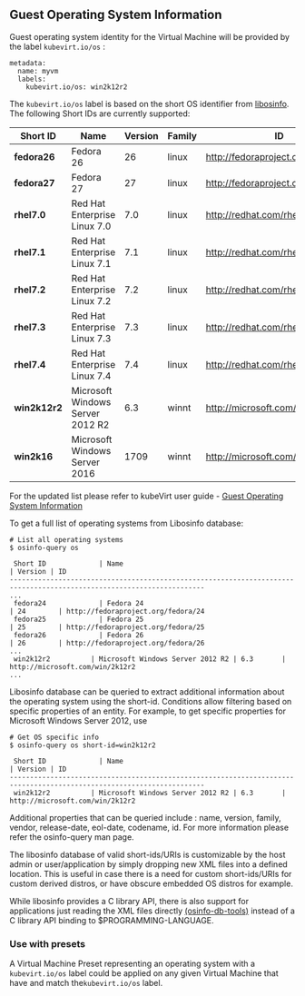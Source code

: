 ## Guest Operating System Information

Guest operating system identity for the Virtual Machine will be provided by the label ``kubevirt.io/os`` :

```
metadata:
  name: myvm
  labels:
    kubevirt.io/os: win2k12r2
```

The ``kubevirt.io/os`` label is based on the short OS identifier from [libosinfo](https://libosinfo.org/).
The following Short IDs are currently supported:

| Short ID | Name | Version | Family | ID |
| --- | --- | --- | --- | --- |
| **fedora26** | Fedora 26 | 26 | linux | http://fedoraproject.org/fedora/26 |
| **fedora27** | Fedora 27 | 27 | linux | http://fedoraproject.org/fedora/27 |
| **rhel7.0** | Red Hat Enterprise Linux 7.0 | 7.0 | linux | http://redhat.com/rhel/7.0 |
| **rhel7.1** | Red Hat Enterprise Linux 7.1 | 7.1 | linux | http://redhat.com/rhel/7.1 |
| **rhel7.2** | Red Hat Enterprise Linux 7.2 | 7.2 | linux | http://redhat.com/rhel/7.2 |
| **rhel7.3** | Red Hat Enterprise Linux 7.3 | 7.3 | linux | http://redhat.com/rhel/7.3 |
| **rhel7.4** | Red Hat Enterprise Linux 7.4 | 7.4 | linux | http://redhat.com/rhel/7.4 |
| **win2k12r2** | Microsoft Windows Server 2012 R2 | 6.3 | winnt | http://microsoft.com/win/2k12r2 |
| **win2k16** | Microsoft Windows Server 2016 | 1709 | winnt | http://microsoft.com/win/2k16 |

For the updated list please refer to kubeVirt user guide - [Guest Operating System Information](https://kubevirt.gitbooks.io/user-guide/guest-os-info.html)


To get a full list of operating systems from Libosinfo database:

```
# List all operating systems
$ osinfo-query os

 Short ID             | Name                                              | Version | ID
----------------------------------------------------------------------------------------------------------------------
...
 fedora24             | Fedora 24                                      | 24        | http://fedoraproject.org/fedora/24
 fedora25             | Fedora 25                                      | 25        | http://fedoraproject.org/fedora/25
 fedora26             | Fedora 26                                      | 26        | http://fedoraproject.org/fedora/26
...
 win2k12r2          | Microsoft Windows Server 2012 R2 | 6.3       | http://microsoft.com/win/2k12r2
...
```

Libosinfo database can be queried to extract additional information about the operating system using the short-id.
Conditions allow filtering based on specific properties of an entity.
For example, to get specific properties for Microsoft Windows Server 2012, use


```
# Get OS specific info
$ osinfo-query os short-id=win2k12r2

 Short ID             | Name                                              | Version | ID
----------------------------------------------------------------------------------------------------------------------
 win2k12r2          | Microsoft Windows Server 2012 R2 | 6.3       | http://microsoft.com/win/2k12r2

```

Additional properties that can be queried include : name, version, family, vendor, release-date, eol-date, codename, id.
For more information please refer the osinfo-query man page.


The libosinfo database of valid short-ids/URIs is customizable by the host admin or user/application by simply dropping new XML files into a
defined location.
This is useful in case there is a need for custom short-ids/URIs for custom derived distros, or have obscure embedded OS distros for example.

While libosinfo provides a C library API, there is also support for applications just reading the XML files directly [(osinfo-db-tools)](https://gitlab.com/libosinfo/osinfo-db-tools/tree/master/docs) instead of a C library API binding to $PROGRAMMING-LANGUAGE.


### Use with presets

A Virtual Machine Preset representing an operating system with a ``kubevirt.io/os`` label could be applied on any given
Virtual Machine that have and match the``kubevirt.io/os`` label.
